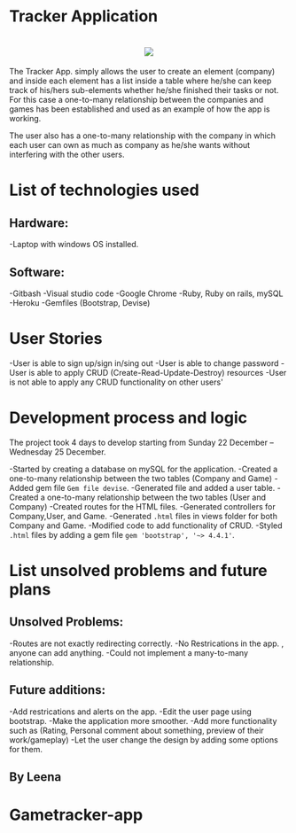 # Tracker Application

<h1 align = center>
<img src= https://github.com/LeenaYaseen/connect4/blob/master/pic/logo-aa.png>
</h1>


The Tracker App. simply allows the user to create an element (company) and inside each element has a list inside a table where he/she can keep track of his/hers sub-elements whether he/she finished their tasks or not. For this case a one-to-many relationship between the companies and games has been established and used as an example of how the app is working. 

The user also has a one-to-many relationship with the company in which each user can own as much as company as he/she wants without interfering with the other users.

# List of technologies used
## Hardware:
-Laptop with windows OS installed.
## Software:
-Gitbash
-Visual studio code
-Google Chrome
-Ruby, Ruby on rails, mySQL
-Heroku
-Gemfiles (Bootstrap, Devise)


# User Stories

-User is able to sign up/sign in/sing out
-User is able to change password
-User is able to apply CRUD (Create-Read-Update-Destroy) resources
-User is not able to apply any CRUD functionality on other users'


# Development process and logic

The project took 4 days to develop starting from Sunday 22 December – Wednesday 25 December.
<br>

-Started by creating a database on mySQL for the application.
-Created a one-to-many relationship between the two tables (Company and Game)
-Added gem file `Gem file devise`.
-Generated file and added a user table.
-Created a one-to-many relationship between the two tables (User and Company)
-Created routes for the HTML files.
-Generated controllers for Company,User, and Game.
-Generated `.html` files in views folder for both Company and Game.
-Modified code to add functionality of CRUD.
-Styled `.html` files by adding a gem file `gem 'bootstrap', '~> 4.4.1'`.


# List unsolved problems and future plans

## Unsolved Problems:
-Routes are not exactly redirecting correctly.
-No Restrications in the app. , anyone can add anything.
-Could not implement a many-to-many relationship.

## Future additions:
-Add restrications and alerts on the app.
-Edit the user page using bootstrap.
-Make the application more smoother.
-Add more functionality such as (Rating, Personal comment about something, preview of their work/gameplay)
-Let the user change the design by adding some options for them.

## By Leena


# Gametracker-app

